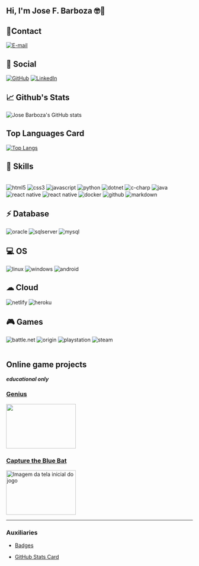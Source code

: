 ## Hi, I'm Jose F. Barboza 🤓👋

## 📱Contact 
[![E-mail](https://img.shields.io/badge/Microsoft_Outlook-0078D4?style=for-the-badge&logo=microsoft-outlook&logoColor=white)](mailto:jose.f.barboza@outlook.com)
## 👨 Social 
[![GitHub](https://img.shields.io/badge/GitHub-100000?style=for-the-badge&logo=github&logoColor=white)](https://github.com/J-Barboza)
[![LinkedIn](https://img.shields.io/badge/LinkedIn-0077B5?style=for-the-badge&logo=linkedin&logoColor=white)](https://www.linkedin.com/in/jose-f-barboza/)

## 📈 Github's Stats
![Jose Barboza's GitHub stats](https://github-readme-stats.vercel.app/api?username=J-Barboza&show_icons=true&theme=prussian)

## Top Languages Card
[![Top Langs](https://github-readme-stats.vercel.app/api/top-langs/?username=J-Barboza&theme=prussian)](https://github.com/J-Barboza/J-Barboza)

## 🚀 Skills
<div style="display: inline_block"><br/>
    <img align="center" alt="html5" src="https://img.shields.io/badge/HTML5-E34F26?style=for-the-badge&logo=html5&logoColor=white" />
    <img align="center" alt="css3" src="https://img.shields.io/badge/CSS3-1572B6?style=for-the-badge&logo=css3&logoColor=white" />
    <img align="center" alt="javascript" src="https://img.shields.io/badge/JavaScript-323330?style=for-the-badge&logo=javascript&logoColor=F7DF1E" />
    <img align="center" alt="python" src="https://img.shields.io/badge/Python-14354C?style=for-the-badge&logo=python&logoColor=white" />
    <img align="center" alt="dotnet" src="https://img.shields.io/badge/.NET-5C2D91?style=for-the-badge&logo=.net&logoColor=white" />
    <img align="center" alt="c-charp" src="https://img.shields.io/badge/C%23-239120?style=for-the-badge&logo=c-sharp&logoColor=white" />
    <img align="center" alt="java" src="https://img.shields.io/badge/Java-ED8B00?style=for-the-badge&logo=java&logoColor=white" />
    <img align="center" alt="react native" src="https://img.shields.io/badge/React_Native-20232A?style=for-the-badge&logo=react&logoColor=61DAFB" />
    <img align="center" alt="react native" src="https://img.shields.io/badge/Kotlin-0095D5?&style=for-the-badge&logo=kotlin&logoColor=white" />
    <img align="center" alt="docker" src="https://img.shields.io/badge/docker-%230db7ed.svg?style=for-the-badge&logo=docker&logoColor=white" />
    <img align="center" alt="github" src="https://img.shields.io/badge/GitHub-100000?style=for-the-badge&logo=github&logoColor=white" />
    <img align="center" alt="markdown" src="https://img.shields.io/badge/Markdown-000000?style=for-the-badge&logo=markdown&logoColor=white" />
</div>
<div>
    <h2>⚡ Database </h2>
    <img align="center" alt="oracle" src="https://img.shields.io/badge/Oracle-F80000?style=for-the-badge&logo=Oracle&logoColor=white" />
    <img align="center" alt="sqlserver" src="https://img.shields.io/badge/Microsoft%20SQL%20Server-CC2927?style=for-the-badge&logo=microsoft%20sql%20server&logoColor=white" />
    <img align="center" alt="mysql" src="https://img.shields.io/badge/MySQL-00000F?style=for-the-badge&logo=mysql&logoColor=white" />
</div>
<div>
    <h2>💻 OS </h2>
    <img align="center" alt="linux" src="https://img.shields.io/badge/Linux-FCC624?style=for-the-badge&logo=linux&logoColor=black" />
    <img align="center" alt="windows" src="https://img.shields.io/badge/Windows-0078D6?style=for-the-badge&logo=windows&logoColor=white" />
    <img align="center" alt="android" src="https://img.shields.io/badge/Android-3DDC84?style=for-the-badge&logo=android&logoColor=white" />
</div>
<div>
    <h2>☁ Cloud</h2>
    <img align="center" alt="netlify" src="https://img.shields.io/badge/Netlify-00C7B7?style=for-the-badge&logo=netlify&logoColor=white" />
    <img align="center" alt="heroku" src="https://img.shields.io/badge/Heroku-430098?style=for-the-badge&logo=heroku&logoColor=white" />
</div>
<div>
    <h2>🎮 Games</h3>
    <img align="center" alt="battle.net" src="https://img.shields.io/badge/Battle.net-000?style=for-the-badge&logo=battle.net&logoColor=148EFF" />
    <img align="center" alt="origin" src="https://img.shields.io/badge/Origin-148EFF?style=for-the-badge&logo=origin&logoColor=white" />
    <img align="center" alt="playstation" src="https://img.shields.io/badge/PlayStation-003791?style=for-the-badge&logo=playstation&logoColor=white" />
    <img align="center" alt="steam" src="https://img.shields.io/badge/Steam-000000?style=for-the-badge&logo=steam&logoColor=white" />
</div>
<div>
<br>
<h2>Online game projects</h2>

***educational only***

### [Genius](https://j-barboza.github.io/)
<img src="https://user-images.githubusercontent.com/90610113/168470194-68d0d0b8-6b24-4477-8ba6-2e77a80b19e7.jpg" style="height: 120px; width: 188px">

### [Capture the Blue Bat](https://capture-bluebat.herokuapp.com/)
<img src="https://i.postimg.cc/rFb9bvFs/start-Game.jpg" alt="Imagem da tela inicial do jogo" style="height: 120px; width: 188px">
</div>

---
### Auxiliaries

- [Badges](https://github.com/Envoy-VC/awesome-badges)

- [GitHub Stats Card](https://github.com/anuraghazra/github-readme-stats)
